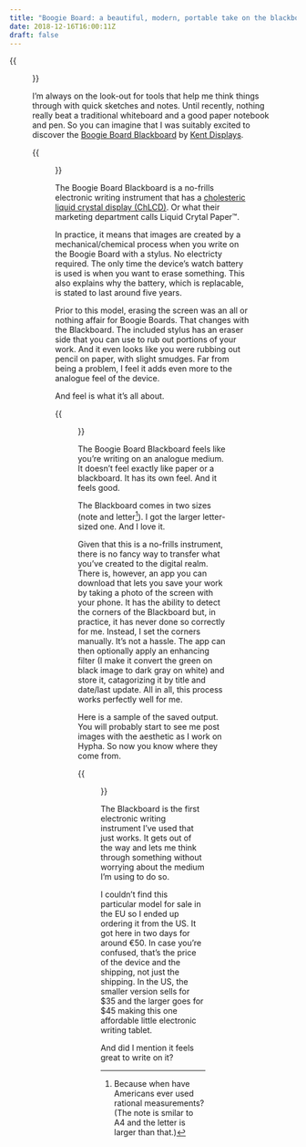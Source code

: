 ```yaml
---
title: "Boogie Board: a beautiful, modern, portable take on the blackboard"
date: 2018-12-16T16:00:11Z
draft: false
---
```


{{<figure src="boogie-board-blackboard-box.jpeg" alt="Photo of Blackboard in its box." caption="The Boogie Board Blackboard by Kent Displays">}}

I’m always on the look-out for tools that help me think things through with quick sketches and notes. Until recently, nothing really beat a traditional whiteboard and a good paper notebook and pen. So you can imagine that I was suitably excited to discover the [Boogie Board Blackboard](https://writeonblackboard.com/) by [Kent Displays](http://kentdisplays.com/).

{{<figure src="boogie-board-blackboard.jpeg" alt="Photo of the Blackboard on a wooden table with some early Hypha plans on it in green text." caption="Green on black. Shown with the dotted paper backing template.">}}

The Boogie Board Blackboard is a no-frills electronic writing instrument that has a [cholesteric liquid crystal display (ChLCD)](http://kentdisplays.com/technology/chlcd). Or what their marketing department calls Liquid Crytal Paper™.

In practice, it means that images are created by a mechanical/chemical process when you write on the Boogie Board with a stylus. No electricty required. The only time the device’s watch battery is used is when you want to erase something. This also explains why the battery, which is replacable, is stated to last around five years.

Prior to this model, erasing the screen was an all or nothing affair for Boogie Boards. That changes with the Blackboard. The included stylus has an eraser side that you can use to rub out portions of your work. And it even looks like you were rubbing out pencil on paper, with slight smudges. Far from being a problem, I feel it adds even more to the analogue feel of the device.

And feel is what it’s all about.

{{<figure src="laura-using-the-blackboard.jpeg" alt="Photo of Laura writing on the Blackboard." caption="Laura using the Blackboard.">}}

The Boogie Board Blackboard feels like you’re writing on an analogue medium. It doesn’t feel exactly like paper or a blackboard. It has its own feel. And it feels good.

The Blackboard comes in two sizes (note and letter[^1]). I got the larger letter-sized one. And I love it.

Given that this is a no-frills instrument, there is no fancy way to transfer what you’ve created to the digital realm. There is, however, an app you can download that lets you save your work by taking a photo of the screen with your phone. It has the ability to detect the corners of the Blackboard but, in practice, it has never done so correctly for me. Instead, I set the corners manually. It’s not a hassle. The app can then optionally apply an enhancing filter (I make it convert the green on black image to dark gray on white) and store it, catagorizing it by title and date/last update. All in all, this process works perfectly well for me.

Here is a sample of the saved output. You will probably start to see me post images with the aesthetic as I work on Hypha. So now you know where they come from.

{{<figure src="boogie-board-saved-image.jpeg" alt="One of the images captured by the Blackboard app: black on white, Hypha plans." caption="An image saved on the Blackboard app.">}}

The Blackboard is the first electronic writing instrument I’ve used that just works. It gets out of the way and lets me think through something without worrying about the medium I’m using to do so.

I couldn’t find this particular model for sale in the EU so I ended up ordering it from the US. It got here in two days for around €50. In case you’re confused, that’s the price of the device and the shipping, not just the shipping. In the US, the smaller version sells for $35 and the larger goes for $45 making this one affordable little electronic writing tablet.

And did I mention it feels great to write on it?

[^1]: Because when have Americans ever used rational measurements? (The note is smilar to A4 and the letter is larger than that.)